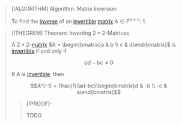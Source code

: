 >[!ALGORITHM] Algorithm: Matrix Inversion
>
>To find the [inverse](Invertibility.md) of an [invertible](Invertibility.md) [matrix](../Square%20Matrix.md) $A \in F^{n \times n}$:
>1. 
>

>[!THEOREM] Theorem: Inverting $2\times2$-Matrices
>
>A $2\times 2$-[matrix](../Square%20Matrix.md) $A = \begin{bmatrix}a & b \\ c & d\end{bmatrix}$ is [invertible](Invertibility.md) if and only if
>
>$$ad - bc \ne 0$$
>
>If $A$ is [invertible](Invertibility.md), then
>
>$$A^{-1} = \frac{1}{ad-bc}\begin{bmatrix}d & -b \\ -c & a\end{bmatrix}$$
>
>>[!PROOF]-
>>
>>TODO
>>
>